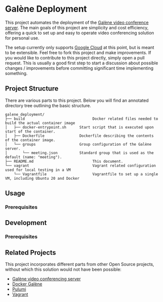 # Galène Deployment
This project automates the deployment of the [Galène video conference server](https://galene.org/). The main goals of this
project are simplicity and cost efficiency, offering a quick to set up and easy to operate video conferencing solution for
personal use.

The setup currently
only supports [Google Cloud](https://cloud.google.com/) at this point, but is meant to be extensible. Feel free to fork this project and make improvements. If you 
would like to contribute to this project directly, simply open a pull request. This is usually a good first step to start a 
discussion about possible changes / improvements before committing significant time implementing something.

## Project Structure
There are various parts to this project. Below you will find an annotated directory tree outlining the basic structure.

```
galene_deployment/                                      
├── build                               Docker related files needed to build the actual container image
│   ├── docker-entrypoint.sh      Start script that is executed upon start of the container.
│   ├── Dockerfile                Dockerfile describing the contents of the container image.
│   └── groups                    Group configuration of the Galène server.
│       └── meeting.json          Standard group that is used as the default (name: "meeting").
├── README.md                           This document.
└── vagrant                             Vagrant related configuration used for local testing in a VM
    └── Vagrantfile                     Vagrantfile to set up a single VM, including Ubuntu 20 and Docker
```

## Usage

### Prerequisites

## Development

### Prerequisites

## Related Projects
This project incorporates different parts from other Open Source projects, without which this solution would not have been possible:

- [Galène video conferencing server](https://galene.org/)
- [Docker Galène](https://gitlab.com/andic/docker-galene)
- [Pulumi](https://www.pulumi.com/)
- [Vagrant](https://www.vagrantup.com/)

